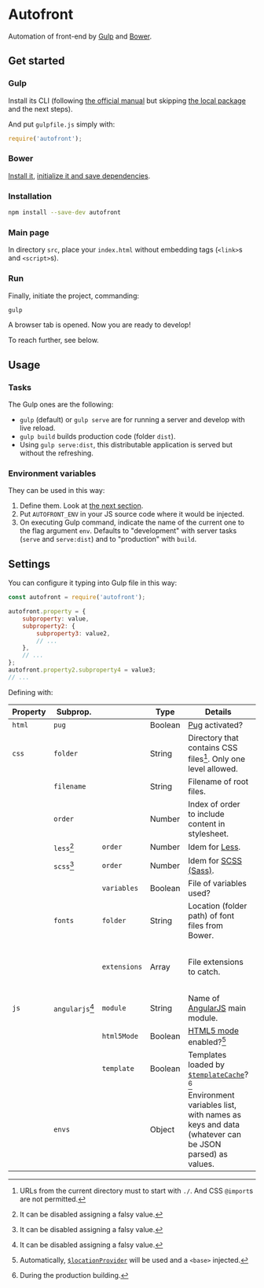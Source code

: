# Autofront

Automation of front-end by [Gulp](https://gulpjs.com) and [Bower](https://bower.io).

## Get started

### Gulp

Install its CLI (following [the official manual](https://gulpjs.com/docs/en/getting-started/quick-start/) but skipping [the local package](https://gulpjs.com/docs/en/getting-started/quick-start/#install-the-gulp-package-in-your-devdependencies) and the next steps).

And put `gulpfile.js` simply with:

```js
require('autofront');
```

### Bower

[Install it](https://bower.io/#install-bower), [initialize it and save dependencies](https://bower.io/#save-packages).

### Installation

```sh
npm install --save-dev autofront
```

### Main page

In directory `src`, place your `index.html` without embedding tags (`<link>`s and `<script>`s).

### Run

Finally, initiate the project, commanding:

```sh
gulp
```

A browser tab is opened. Now you are ready to develop!

To reach further, see below.

## Usage

### Tasks

The Gulp ones are the following:

- `gulp` (default) or `gulp serve` are for running a server and develop with live reload.
- `gulp build` builds production code (folder `dist`).
- Using `gulp serve:dist`, this distributable application is served but without the refreshing.

### Environment variables

They can be used in this way:

1. Define them. Look at [the next section](#settings).
2. Put `AUTOFRONT_ENV` in your JS source code where it would be injected.
3. On executing Gulp command, indicate the name of the current one to the flag argument `env`. Defaults to "development" with server tasks (`serve` and `serve:dist`) and to "production" with `build`.

## Settings

You can configure it typing into Gulp file in this way:

```js
const autofront = require('autofront');

autofront.property = {
	subproperty: value,
	subproperty2: {
		subproperty3: value2,
		// ...
	},
	// ...
};
autofront.property2.subproperty4 = value3;
// ...
```

Defining with:

| Property | Subprop. | | Type | Details | Default |
| --- | --- | --- | --- | --- | --- |
| `html` | `pug` | | Boolean | [Pug](https://pugjs.org) activated? | `false` |
| `css` | `folder` | | String | Directory that contains CSS files[^1]. Only one level allowed. | `'styles/'` |
| | `filename` | | String | Filename of root files. | `'index'` |
| | `order` | | Number | Index of order to include content in stylesheet. | `0` |
| | `less`[^2] | `order` | Number | Idem for [Less](https://lesscss.org). | `1` |
| | `scss`[^2] | `order` | Number | Idem for [SCSS (Sass)](https://sass-lang.com/documentation/syntax#scss). | `2` |
| | | `variables` | Boolean | File of variables used? | `true` |
| | `fonts` | `folder` | String | Location (folder path) of font files from Bower. | `'fonts/'` |
| | | `extensions` | Array | File extensions to catch. | `['eot', 'otf', 'svg', 'ttf', 'woff', 'woff2']` |
| `js` | `angularjs`[^2] | `module` | String | Name of [AngularJS](https://angularjs.org) main module. | `'app'` |
| | | `html5Mode` | Boolean | [HTML5 mode](https://docs.angularjs.org/guide/$location#html5-mode) enabled?[^3] | `false` |
| | | `template` | Boolean | Templates loaded by [`$templateCache`](https://docs.angularjs.org/api/ng/service/$templateCache)?[^4] | `true` |
| | `envs` | | Object | Environment variables list, with names as keys and data (whatever can be JSON parsed) as values. | `{}` |

[^1]: URLs from the current directory must to start with `./`. And CSS `@import`s are not permitted.
[^2]: It can be disabled assigning a falsy value.
[^3]: Automatically, [`$locationProvider`](https://docs.angularjs.org/api/ng/provider/$locationProvider#html5Mode) will be used and a `<base>` injected.
[^4]: During the production building.